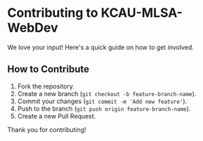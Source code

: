 # Contributing to KCAU-MLSA-WebDev

We love your input! Here's a quick guide on how to get involved.

## How to Contribute
1. Fork the repository.
2. Create a new branch (`git checkout -b feature-branch-name`).
3. Commit your changes (`git commit -m 'Add new feature'`).
4. Push to the branch (`git push origin feature-branch-name`).
5. Create a new Pull Request.

Thank you for contributing!
